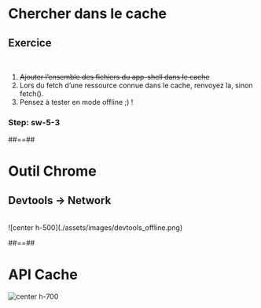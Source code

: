 <!-- .slide: class="exercice sfeir-bg-pink" -->

# Chercher dans le cache

## Exercice


<br>

1. <del>Ajouter l’ensemble des fichiers du app-shell dans le cache</del>
2. Lors du fetch d’une ressource connue dans le cache, renvoyez la, sinon fetch(). 
3. Pensez à tester en mode offline ;) !


### Step: sw-5-3

##==##


# Outil Chrome

## Devtools -> Network

<br>
![center h-500](./assets/images/devtools_offline.png)


##==##

# API Cache

![center h-700](./assets/images/sw_mecanism.png)